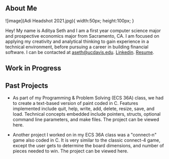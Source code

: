 ## About Me
![image](Adi Headshot 2021.jpg){
  width:50px;
  height:100px;
} 

Hey! My name is Aditya Seth and I am a first year computer science major and prospective economics major from Sacramento, CA. I am focused on applying my creativity and analytical thinking to gain experience in a technical environment, before pursuing a career in building financial software. 
I can be contacted at aseth@ucdavis.edu. 
[Linkedin](https://www.linkedin.com/in/aditya--seth/).
[Resume](https://docs.google.com/document/d/1wqCpp66AoN5e-YNruNvhMd0wIoLn6dcD/edit?usp=sharing&ouid=106265643076247082302&rtpof=true&sd=true).

## Work in Progress


## Past Projects

- As part of my Programming & Problem Solving (ECS 36A) class, we had to create a text-based version of paint coded in C. Features implemented include quit, help, write, add, delete, resize, save, and load. Technical concepts embedded include pointers, structs, optional command line parameters, and make files. The project can be viewed here.

- Another project I worked on in my ECS 36A class was a "connect-n" game also coded in C. It is very similar to the classic connect-4 game, except the user gets to determine the board dimensions, and number of pieces needed to win. The project can be viewed here.


